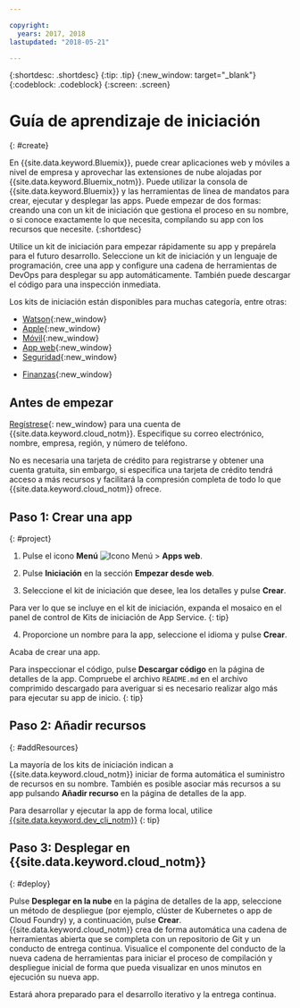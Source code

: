 ```yaml
---

copyright:
  years: 2017, 2018
lastupdated: "2018-05-21"

---
```


{:shortdesc: .shortdesc}
{:tip: .tip}
{:new_window: target="_blank"}
{:codeblock: .codeblock}
{:screen: .screen}

# Guía de aprendizaje de iniciación
{: #create}

En {{site.data.keyword.Bluemix}}, puede crear aplicaciones web y móviles a nivel de empresa y aprovechar las extensiones de nube alojadas por {{site.data.keyword.Bluemix_notm}}. Puede utilizar la consola de {{site.data.keyword.Bluemix}} y las herramientas de línea de mandatos para crear, ejecutar y desplegar las apps. Puede empezar de dos formas: creando una con un kit de iniciación que gestiona el proceso en su nombre, o si conoce exactamente lo que necesita, compilando su app con los recursos que necesite.
{:shortdesc}

Utilice un kit de iniciación para empezar rápidamente su app y prepárela para el futuro desarrollo. Seleccione un kit de iniciación y un lenguaje de programación, cree una app y configure una cadena de herramientas de DevOps para desplegar su app automáticamente. También puede descargar el código para una inspección inmediata.

Los kits de iniciación están disponibles para muchas categoría, entre otras:

* [Watson](https://console.bluemix.net/developer/watson){:new_window}
* [Apple](https://console.bluemix.net/developer/appledevelopment){:new_window}
* [Móvil](https://console.bluemix.net/developer/mobile){:new_window}
* [App web](https://console.bluemix.net/developer/appservice){:new_window}
* [Seguridad](https://console.bluemix.net/developer/security){:new_window}
<!--* [Watson Data Platform developer console](https://console.bluemix.net/developer/dataplatform)-->
* [Finanzas](https://console.bluemix.net/developer/finance){:new_window}

## Antes de empezar

[Regístrese](https://console.bluemix.net){: new_window} para una cuenta de {{site.data.keyword.cloud_notm}}. Especifique su correo electrónico, nombre, empresa, región, y número de teléfono.

No es necesaria una tarjeta de crédito para registrarse y obtener una cuenta gratuita, sin embargo, si especifica una tarjeta de crédito tendrá acceso a más recursos y facilitará la compresión completa de todo lo que {{site.data.keyword.cloud_notm}} ofrece.

## Paso 1: Crear una app
{: #project}

1. Pulse el icono **Menú** ![Icono Menú](../icons/icon_hamburger.svg) > **Apps web**.

2. Pulse **Iniciación** en la sección **Empezar desde web**.

3. Seleccione el kit de iniciación que desee, lea los detalles y pulse **Crear**.

  Para ver lo que se incluye en el kit de iniciación, expanda el mosaico en el panel de control de Kits de iniciación de App Service.
  {: tip}

4. Proporcione un nombre para la app, seleccione el idioma y pulse **Crear**.

Acaba de crear una app.

Para inspeccionar el código, pulse **Descargar código** en la página de detalles de la app. Compruebe el archivo `README.md` en el archivo comprimido descargado para averiguar si es necesario realizar algo más para ejecutar su app de inicio.
{: tip}

## Paso 2: Añadir recursos
{: #addResources}

La mayoría de los kits de iniciación indican a {{site.data.keyword.cloud_notm}} iniciar de forma automática el suministro de recursos en su nombre. También es posible asociar más recursos a su app pulsando **Añadir recurso** en la página de detalles de la app.

Para desarrollar y ejecutar la app de forma local, utilice [{{site.data.keyword.dev_cli_notm}}](../cli/idt/index.html)
{: tip}

## Paso 3: Desplegar en {{site.data.keyword.cloud_notm}}
{: #deploy}

Pulse **Desplegar en la nube** en la página de detalles de la app, seleccione un método de despliegue (por ejemplo, clúster de Kubernetes o app de Cloud Foundry) y, a continuación, pulse **Crear**. {{site.data.keyword.cloud_notm}} crea de forma automática una cadena de herramientas abierta que se completa con un repositorio de Git y un conducto de entrega continua. Visualice el componente del conducto de la nueva cadena de herramientas para iniciar el proceso de compilación y despliegue inicial de forma que pueda visualizar en unos minutos en ejecución su nueva app.

Estará ahora preparado para el desarrollo iterativo y la entrega continua.
